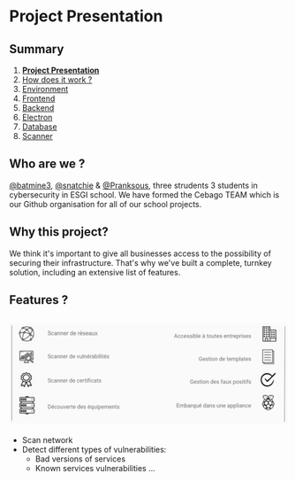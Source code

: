 # Project Presentation

## Summary

1. [**Project Presentation**](project.html)
2. [How does it work ?](working.html)
3. [Environment](env.html)
4. [Frontend](front.html)
5. [Backend](back.html)
6. [Electron](electron.html)
7. [Database](database.html)
8. [Scanner](scanner.html)

## Who are we ?

[@batmine3](https://github.com/batmine3), [@snatchie](https://github.com/snatchie) & 
[@Pranksous](https://github.com/Pranksous), three strudents 3 students in cybersecurity in ESGI school. We have formed the Cebago TEAM which is our Github organisation for all of our school projects.

## Why this project?


We think it's important to give all businesses access to the possibility of securing their infrastructure. That's why we've built a complete, turnkey solution, including an extensive list of features.

## Features ?

![features](/img/cegabox-features.png)
- 
- Scan network
- Detect different types of vulnerabilities:
  - Bad versions of services
  - Known services vulnerabilities
  ...
